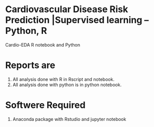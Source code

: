 # Cardiovascular Disease Risk Prediction |Supervised learning – Python, R 
Cardio-EDA R notebook and Python

# Reports are 
1. All analysis done with R in Rscript and notebook.
2. All analysis done with python is in python notebook.

# Softwere Required
1. Anaconda package with Rstudio and jupyter notebook
